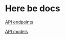 # Here be docs

[API endpoints](https://kolhoosidb-api.herokuapp.com/apipie)

[API models](https://kolhoosidb-api.herokuapp.com/models.pdf)
